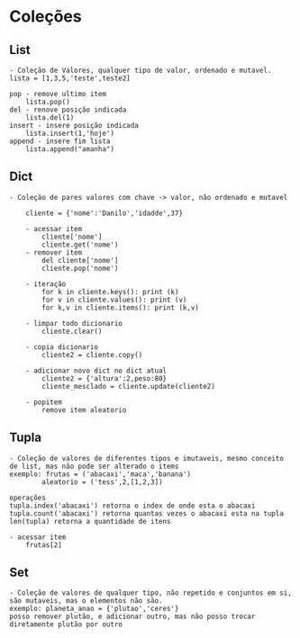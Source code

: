 # Coleções

## List

    - Coleção de Valores, qualquer tipo de valor, ordenado e mutavel.
    lista = [1,3,5,'teste',teste2]

    pop - remove ultimo item
        lista.pop()
    del - renove posição indicada
        lista.del(1)
    insert - insere posição indicada
        lista.insert(1,'hoje')
    append - insere fim lista
        lista.append("amanha")

## Dict

    - Coleção de pares valores com chave -> valor, não ordenado e mutavel

        cliente = {'nome':'Danilo','idadde',37}

        - acessar item
            cliente['nome']
            cliente.get('nome')
        - remover item
            del cliente['nome']
            cliente.pop('nome')

        - iteração
            for k in cliente.keys(): print (k)
            for v in cliente.values(): print (v)
            for k,v in cliente.items(): print (k,v)

        - limpar todo dicionario
            cliente.clear()

        - copia dicionario
            cliente2 = cliente.copy()

        - adicionar novo dict no dict atual
            cliente2 = {'altura':2,peso:80}
            cliente_mesclado = cliente.update(cliente2)

        - popitem
            remove item aleatorio

## Tupla

    - Coleção de valores de diferentes tipos e imutaveis, mesmo conceito de list, mas não pode ser alterado o items
    exemplo: frutas = ('abacaxi','maca','banana')
            aleatorio = ('tess',2,[1,2,3])

    operações
    tupla.index('abacaxi') retorna o index de onde esta o abacaxi
    tupla.count('abacaxi') retorna quantas vezes o abacaxi esta na tupla
    len(tupla) retorna a quantidade de itens

    - acessar item
        frutas[2]

## Set

    - Coleção de valores de qualquer tipo, não repetido e conjuntos em si, são mutaveis, mas o elementos não são.
    exemplo: planeta_anao = {'plutao','ceres'}
    posso remover plutão, e adicionar outro, mas não posso trocar diretamente plutão por outro
